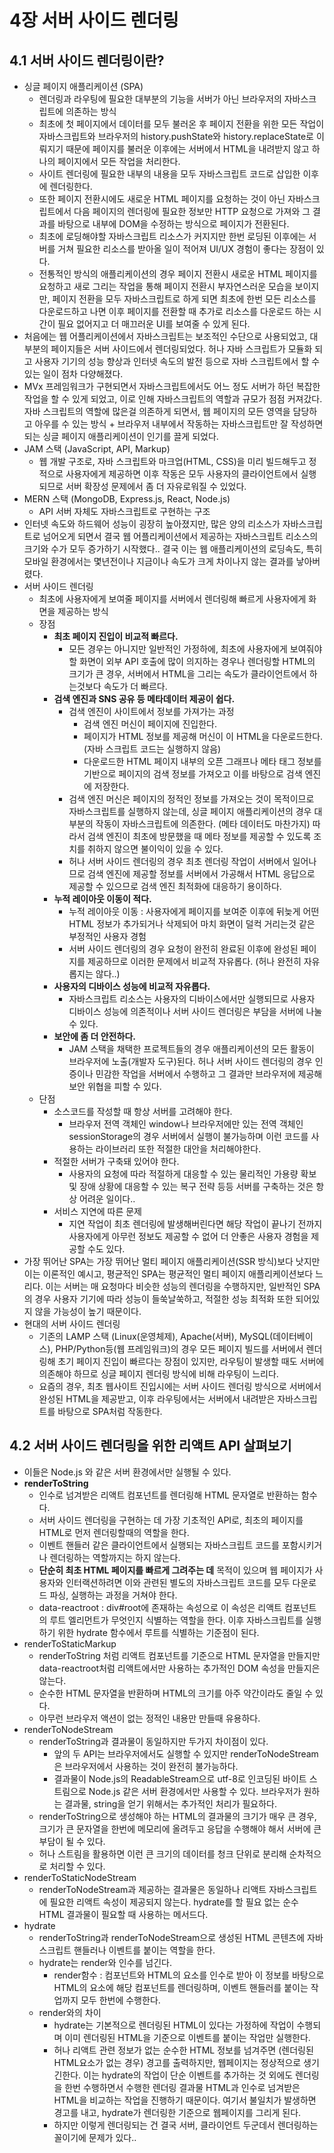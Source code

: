 # 4장 서버 사이드 렌더링

## 4.1 서버 사이드 렌더링이란?

- 싱글 페이지 애플리케이션 (SPA)
    - 렌더링과 라우팅에 필요한 대부분의 기능을 서버가 아닌 브라우저의 자바스크립트에 의존하는 방식
    - 최초에 첫 페이지에서 데이터를 모두 불러온 후 페이지 전환을 위한 모든 작업이 자바스크립트와 브라우저의 history.pushState와 history.replaceState로 이뤄지기 때문에 페이지를 불러운 이후에는 서버에서 HTML을 내려받지 않고 하나의 페이지에서 모든 작업을 처리한다.
    - 사이트 렌더링에 필요한 <body/> 내부의 내용을 모두 자바스크립트 코드로 삽입한 이후에 렌더링한다.
    - 또한 페이지 전환시에도 새로운 HTML 페이지를 요청하는 것이 아닌 자바스크립트에서 다음 페이지의 렌더링에 필요한 정보만 HTTP 요청으로 가져와 그 결과를 바탕으로 <body/>내부에 DOM을 수정하는 방식으로 페이지가 전환된다.
    - 최초에 로딩해야할 자바스크립트 리소스가 커지지만 한번 로딩된 이후에는 서버를 거쳐 필요한 리소스를 받아올 일이 적어져 UI/UX 경험이 좋다는 장점이 있다.
    - 전통적인 방식의 애플리케이션의 경우 페이지 전환시 새로운 HTML 페이지를 요청하고 새로 그리는 작업을 통해 페이지 전환시 부자연스러운 모습을 보이지만, 페이지 전환을 모두 자바스크립트로 하게 되면 최초에 한번 모든 리소스를 다운로드하고 나면 이후 페이지를 전환할 때 추가로 리소스를 다운로드 하는 시간이 필요 없어지고 더 매끄러운 UI를 보여줄 수 있게 된다.
- 처음에는 웹 어플리케이션에서 자바스크립트는 보조적인 수단으로 사용되었고, 대부분의 페이지들은 서버 사이드에서 렌더링되었다. 허나 자바 스크립트가 모듈화 되고 사용자 기기의 성능 향상과 인터넷 속도의 발전 등으로 자바 스크립트에서 할 수 있는 일이 점차 다양해졌다.
- MVx 프레임워크가 구현되면서 자바스크립트에서도 어느 정도 서버가 하던 복잡한 작업을 할 수 있게 되었고, 이로 인해 자바스크립트의 역할과 규모가 점점 커져갔다. 자바 스크립트의 역할에 많은걸 의존하게 되면서, 웹 페이지의 모든 영역을 담당하고 아우를 수 있는 방식 + 브라우저 내부에서 작동하는 자바스크립트만 잘 작성하면 되는 싱글 페이지 애플리케이션이 인기를 끌게 되었다.
- JAM 스택 (JavaScript, API, Markup)
    - 웹 개발 구조로, 자바 스크립트와 마크업(HTML, CSS)을 미리 빌드해두고 정적으로 사용자에게 제공하면 이후 작동은 모두 사용자의 클라이언트에서 실행되므로 서버 확장성 문제에서 좀 더 자유로워질 수 있었다.
- MERN 스택 (MongoDB, Express.js, React, Node.js)
    - API 서버 자체도 자바스크립트로 구현하는 구조
- 인터넷 속도와 하드웨어 성능이 굉장히 높아졌지만, 많은 양의 리소스가 자바스크립트로 넘어오게 되면서 결국 웹 어플리케이션에서 제공하는 자바스크립트 리소스의 크기와 수가 모두 증가하기 시작했다.. 결국 이는 웹 애플리케이션의 로딩속도, 특히 모바일 환경에서는 몇년전이나 지금이나 속도가 크게 차이나지 않는 결과를 낳아버렸다.
- 서버 사이드 렌더링
    - 최초에 사용자에게 보여줄 페이지를 서버에서 렌더링해 빠르게 사용자에게 화면을 제공하는 방식
    - 장점
        - **최초 페이지 진입이 비교적 빠르다.**
            - 모든 경우는 아니지만 일반적인 가정하에, 최초에 사용자에게 보여줘야할 화면이 외부 API 호출에 많이 의지하는 경우나 렌더링할 HTML의 크기가 큰 경우, 서버에서 HTML을 그리는 속도가 클라이언트에서 하는것보다 속도가 더 빠르다.
        - **검색 엔진과 SNS 공유 등 메타데이터 제공이 쉽다.**
            - 검색 엔진이 사이트에서 정보를 가져가는 과정
                - 검색 엔진 머신이 페이지에 진입한다.
                - 페이지가 HTML 정보를 제공해 머신이 이 HTML을 다운로드한다. (자바 스크립트 코드는 실행하지 않음)
                - 다운로드한 HTML 페이지 내부의 오픈 그래프나 메타 태그 정보를 기반으로 페이지의 검색 정보를 가져오고 이를 바탕으로 검색 엔진에 저장한다.
            - 검색 엔진 머신은 페이지의 정적인 정보를 가져오는 것이 목적이므로 자바스크립트를 실행하지 않는데, 싱글 페이지 애플리케이션의 경우 대부분의 작동이 자바스크립트에 의존한다. (메타 데이터도 마찬가지) 따라서 검색 엔진이 최초에 방문했을 때 메타 정보를 제공할 수 있도록 조치를 취하지 않으면 불이익이 있을 수 있다.
            - 허나 서버 사이드 렌더링의 경우 최초 렌더링 작업이 서버에서 일어나므로 검색 엔진에 제공할 정보를 서버에서 가공해서 HTML 응답으로 제공할 수 있으므로 검색 엔진 최적화에 대응하기 용이하다.
        - **누적 레이아웃 이동이 적다.**
            - 누적 레이아웃 이동 : 사용자에게 페이지를 보여준 이후에 뒤늦게 어떤 HTML 정보가 추가되거나 삭제되어 마치 화면이 덜컥 거리는것 같은 부정적인 사용자 경험
            - 서버 사이드 렌더링의 경우 요청이 완전히 완료된 이후에 완성된 페이지를 제공하므로 이러한 문제에서 비교적 자유롭다. (허나 완전히 자유롭지는 않다..)
        - **사용자의 디바이스 성능에 비교적 자유롭다.**
            - 자바스크립트 리소스는 사용자의 디바이스에서만 실행되므로 사용자 디바이스 성능에 의존적이나 서버 사이드 렌더링은 부담을 서버에 나눌 수 있다.
        - **보안에 좀 더 안전하다.**
            - JAM 스택을 채택한 프로젝트들의 경우 애플리케이션의 모든 활동이 브라우저에 노출(개발자 도구)된다. 허나 서버 사이드 렌더링의 경우 인증이나 민감한 작업을 서버에서 수행하고 그 결과만 브라우저에 제공해 보안 위협을 피할 수 있다.
    - 단점
        - 소스코드를 작성할 때 항상 서버를 고려해야 한다.
            - 브라우저 전역 객체인 window나 브라우저에만 있는 전역 객체인 sessionStorage의 경우 서버에서 실행이 불가능하며 이런 코드를 사용하는 라이브러리 또한 적절한 대안을 처리해야한다.
        - 적절한 서버가 구축돼 있어야 한다.
            - 사용자의 요청에 따라 적절하게 대응할 수 있는 물리적인 가용량 확보 및 장애 상황에 대응할 수 있는 복구 전략 등등 서버를 구축하는 것은 항상 어려운 일이다..
        - 서비스 지연에 따른 문제
            - 지연 작업이 최초 렌더링에 발생해버린다면 해당 작업이 끝나기 전까지 사용자에게 아무런 정보도 제공할 수 없어 더 안좋은 사용자 경험을 제공할 수도 있다.
- 가장 뛰어난 SPA는 가장 뛰어난 멀티 페이지 애플리케이션(SSR 방식)보다 낫지만 이는 이론적인 예시고, 평균적인 SPA는 평균적인 멀티 페이지 애플리케이션보다 느리다. 이는 서버는 매 요청마다 비슷한 성능의 렌더링을 수행하지만, 일반적인 SPA의 경우 사용자 기기에 따라 성능이 들쑥날쑥하고, 적절한 성능 최적화 또한 되어있지 않을 가능성이 높기 때문이다.
- 현대의 서버 사이드 렌더링
    - 기존의 LAMP 스택 (Linux(운영체제), Apache(서버), MySQL(데이터베이스), PHP/Python등(웹 프레임워크)의 경우 모든 페이지 빌드를 서버에서 렌더링해 초기 페이지 진입이 빠르다는 장점이 있지만, 라우팅이 발생할 때도 서버에 의존해야 하므로 싱글 페이지 렌더링 방식에 비해 라우팅이 느리다.
    - 요즘의 경우, 최초 웹사이트 진입시에는 서버 사이드 렌더링 방식으로 서버에서 완성된 HTML을 제공받고, 이후 라우팅에서는 서버에서 내려받은 자바스크립트를 바탕으로 SPA처럼 작동한다.

## 4.2 서버 사이드 렌더링을 위한 리액트 API 살펴보기

- 이들은 Node.js 와 같은 서버 환경에서만 실행될 수 있다.
- **renderToString**
    - 인수로 넘겨받은 리액트 컴포넌트를 렌더링해 HTML 문자열로 반환하는 함수다.
    - 서버 사이드 렌더링을 구현하는 데 가장 기초적인 API로, 최초의 페이지를 HTML로 먼저 렌더링할때의 역할을 한다.
    - 이벤트 핸들러 같은 클라이언트에서 실행되는 자바스크립트 코드를 포함시키거나 렌더링하는 역할까지는 하지 않는다.
    - **단순히 최초 HTML 페이지를 빠르게 그려주는 데** 목적이 있으며 웹 페이지가 사용자와 인터랙션하려면 이와 관련된 별도의 자바스크립트 코드를 모두 다운로드 파싱, 실행하는 과정을 거쳐야 한다.
    - data-reactroot : div#root에 존재하는 속성으로 이 속성은 리액트 컴포넌트의 루트 엘리먼트가 무엇인지 식별하는 역할을 한다. 이후 자바스크립트를 실행하기 위한 hydrate 함수에서 루트를 식별하는 기준점이 된다.
- renderToStaticMarkup
    - renderToString 처럼 리액트 컴포넌트를 기준으로 HTML 문자열을 만들지만 data-reactroot처럼 리액트에서만 사용하는 추가적인 DOM 속성을 만들지은 않는다.
    - 순수한 HTML 문자열을 반환하며 HTML의 크기를 아주 약간이라도 줄일 수 있다.
    - 아무런 브라우저 액션이 없는 정적인 내용만 만들때 유용하다.
- renderToNodeStream
    - renderToString과 결과물이 동일하지만 두가지 차이점이 있다.
        - 앞의 두 API는 브라우저에서도 실행할 수 있지만 renderToNodeStream은 브라우저에서 사용하는 것이 완전히 불가능하다.
        - 결과물이 Node.js의 ReadableStream으로 utf-8로 인코딩된 바이트 스트림으로 Node.js 같은 서버 환경에서만 사용할 수 있다. 브라우저가 원하는 결과물, string을 얻기 위해서는 추가적인 처리가 필요하다.
    - renderToString으로 생성해야 하는 HTML의 결과물의 크기가 매우 큰 경우, 크기가 큰 문자열을 한번에 메모리에 올려두고 응답을 수행해야 해서 서버에 큰 부담이 될 수 있다.
    - 허나 스트림을 활용하면 이런 큰 크기의 데이터를 청크 단위로 분리해 순차적으로 처리할 수 있다.
- renderToStaticNodeStream
    - renderToNodeStream과 제공하는 결과물은 동일하나 리액트 자바스크립트에 필요한 리액트 속성이 제공되지 않는다. hydrate를 할 필요 없는 순수 HTML 결과물이 필요할 때 사용하는 메서드다.
- hydrate
    - renderToString과 renderToNodeStream으로 생성된 HTML 콘텐츠에 자바스크립트 핸들러나 이벤트를 붙이는 역할을 한다.
    - hydrate는 render와 인수를 넘긴다.
        - render함수 : 컴포넌트와 HTML의 요소를 인수로 받아 이 정보를 바탕으로 HTML의 요소에 해당 컴포넌트를 렌더링하며, 이벤트 핸들러를 붙이는 작업까지 모두 한번에 수행한다.
    - render와의 차이
        - hydrate는 기본적으로 렌더링된 HTML이 있다는 가정하에 작업이 수행되며 이미 렌더링된 HTML을 기준으로 이벤트를 붙이는 작업만 실행한다.
        - 허나 리액트 관련 정보가 없는 순수한 HTML 정보를 넘겨주면 (렌더링된 HTML요소가 없는 경우) 경고를 출력하지만, 웹페이지는 정상적으로 생기긴한다. 이는 hydrate의 작업이 단순 이벤트를 추가하는 것 외에도 렌더링을 한번 수행하면서 수행한 렌더링 결과물 HTML과 인수로 넘겨받은 HTML을 비교하는 작업을 진행하기 때문이다. 여기서 불일치가 발생하면 경고를 내고, hydrate가 렌더링한 기준으로 웹페이지를 그리게 된다.
        - 하지만 이렇게 렌더링되는 건 결국 서버, 클라이언트 두군데서 렌더링하는 꼴이기에 문제가 있다..